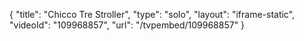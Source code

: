 {
    "title": "Chicco Tre Stroller",
    "type": "solo",
    "layout": "iframe-static",
    "videoId": "109968857",
    "url": "\/tvpembed\/109968857"
}